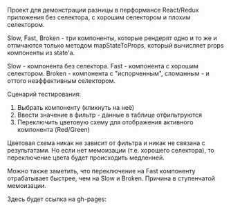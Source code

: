 Проект для демонстрации разницы в перформансе React/Redux приложения без селектора, с хорошим селектором и плохим селектором.

Slow, Fast, Broken - три компоненты, которые рендерят одно и то же и отличаются только методом mapStateToProps, который вычисляет props компоненты из state'а.

Slow - компонента без селектора.
Fast - компонента с хорошим селектором.
Broken - компонента с "испорченным", сломанным - и оттого неэффективным селектором.

Сценарий тестирования:
1) Выбрать компоненту (кликнуть на неё)
2) Ввести значение в фильтр - данные в таблице отфильтруются
3) Переключить цветовую схему для отображения активного компонента (Red/Green)

Цветовая схема никак не зависит от фильтра и никак не связана с результатами. Но если нет мемоизации (т.е. хорошего селектора), то переключение цвета будет происходить медленней.

Можно также заметить, что переключение на Fast компоненту отрабатывает быстрее, чем на Slow и Broken. Причина в ступенчатой мемоизации.

Здесь будет ссылка на gh-pages: 
